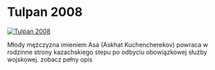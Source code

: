 Tulpan 2008 
=============
[![Tulpan 2008 ](http://vidos.pl/images/player.gif)](http://vidos.pl/tulpan-2008)

 Młody mężczyzna imieniem Asa (Askhat Kuchencherekov) powraca w rodzinne strony kazachskiego stepu po odbyciu obowiązkowej służby wojskowej. zobacz pełny opis
